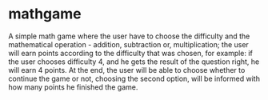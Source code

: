 # mathgame
A simple math game where the user have to choose the difficulty and the mathematical operation  - addition, subtraction or, multiplication; the user will earn points according to the difficulty that was chosen, for example: if the user chooses difficulty 4, and he gets the result of the question right, he will earn 4 points. At the end, the user will be able to choose whether to continue the game or not, choosing the second option, will be informed with how many points he finished the game.
